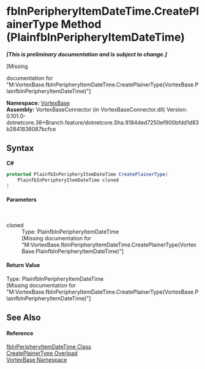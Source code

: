 # fbInPeripheryItemDateTime.CreatePlainerType Method (PlainfbInPeripheryItemDateTime)
 _**\[This is preliminary documentation and is subject to change.\]**_

\[Missing <summary> documentation for "M:VortexBase.fbInPeripheryItemDateTime.CreatePlainerType(VortexBase.PlainfbInPeripheryItemDateTime)"\]

**Namespace:**&nbsp;<a href="N_VortexBase.md">VortexBase</a><br />**Assembly:**&nbsp;VortexBaseConnector (in VortexBaseConnector.dll) Version: 0.101.0-dotnetcore.38+Branch.feature/dotnetcore.Sha.9184ded7250ef900bfdd1d83b2841836087bcfce

## Syntax

**C#**<br />
``` C#
protected PlainfbInPeripheryItemDateTime CreatePlainerType(
	PlainfbInPeripheryItemDateTime cloned
)
```


#### Parameters
&nbsp;<dl><dt>cloned</dt><dd>Type: PlainfbInPeripheryItemDateTime<br />\[Missing <param name="cloned"/> documentation for "M:VortexBase.fbInPeripheryItemDateTime.CreatePlainerType(VortexBase.PlainfbInPeripheryItemDateTime)"\]</dd></dl>

#### Return Value
Type: PlainfbInPeripheryItemDateTime<br />\[Missing <returns> documentation for "M:VortexBase.fbInPeripheryItemDateTime.CreatePlainerType(VortexBase.PlainfbInPeripheryItemDateTime)"\]

## See Also


#### Reference
<a href="T_VortexBase_fbInPeripheryItemDateTime.md">fbInPeripheryItemDateTime Class</a><br /><a href="Overload_VortexBase_fbInPeripheryItemDateTime_CreatePlainerType.md">CreatePlainerType Overload</a><br /><a href="N_VortexBase.md">VortexBase Namespace</a><br />